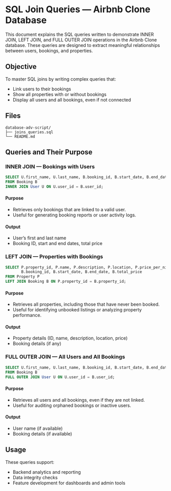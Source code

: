 
#  SQL Join Queries — Airbnb Clone Database

This document explains the SQL queries written to demonstrate INNER JOIN, LEFT JOIN, and FULL OUTER JOIN operations in the Airbnb Clone database. These queries are designed to extract meaningful relationships between users, bookings, and properties.



##  Objective

To master SQL joins by writing complex queries that:
- Link users to their bookings
- Show all properties with or without bookings
- Display all users and all bookings, even if not connected



##  Files

```
database-adv-script/
├── joins_queries.sql
└── README.md
```



##  Queries and Their Purpose

###  INNER JOIN — Bookings with Users

```sql
SELECT U.first_name, U.last_name, B.booking_id, B.start_date, B.end_date, B.total_price
FROM Booking B
INNER JOIN User U ON U.user_id = B.user_id;
```

####  Purpose
- Retrieves only bookings that are linked to a valid user.
- Useful for generating booking reports or user activity logs.

#### Output
- User’s first and last name
- Booking ID, start and end dates, total price



###  LEFT JOIN — Properties with Bookings

```sql
SELECT P.property_id, P.name, P.description, P.location, P.price_per_night,
       B.booking_id, B.start_date, B.end_date, B.total_price
FROM Property P
LEFT JOIN Booking B ON P.property_id = B.property_id;
```

####  Purpose
- Retrieves all properties, including those that have never been booked.
- Useful for identifying unbooked listings or analyzing property performance.

####  Output
- Property details (ID, name, description, location, price)
- Booking details (if any)



###  FULL OUTER JOIN — All Users and All Bookings

```sql
SELECT U.first_name, U.last_name, B.booking_id, B.start_date, B.end_date, B.total_price
FROM Booking B
FULL OUTER JOIN User U ON U.user_id = B.user_id;
```

####  Purpose
- Retrieves all users and all bookings, even if they are not linked.
- Useful for auditing orphaned bookings or inactive users.

#### Output
- User name (if available)
- Booking details (if available)



##  Usage

These queries support:
- Backend analytics and reporting
- Data integrity checks
- Feature development for dashboards and admin tools



